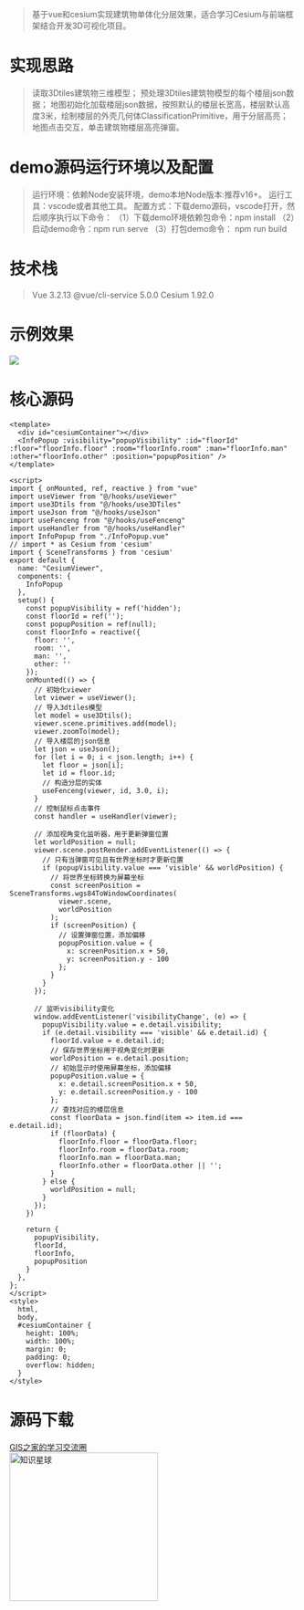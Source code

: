 > 基于vue和cesium实现建筑物单体化分层效果，适合学习Cesium与前端框架结合开发3D可视化项目。

# 实现思路
> 读取3Dtiles建筑物三维模型；
预处理3Dtiles建筑物模型的每个楼层json数据；
地图初始化加载楼层json数据，按照默认的楼层长宽高，楼层默认高度3米，绘制楼层的外壳几何体ClassificationPrimitive，用于分层高亮；
地图点击交互，单击建筑物楼层高亮弹窗。  

# demo源码运行环境以及配置
> 运行环境：依赖Node安装环境，demo本地Node版本:推荐v16+。
运行工具：vscode或者其他工具。
配置方式：下载demo源码，vscode打开，然后顺序执行以下命令：
（1）下载demo环境依赖包命令：npm install
（2）启动demo命令：npm run serve
（3）打包demo命令： npm run build

# 技术栈
> Vue 3.2.13
@vue/cli-service 5.0.0
Cesium 1.92.0

# 示例效果
![](https://gitee.com/gishome/gis-learning-circle/raw/main/%E6%95%88%E6%9E%9C%E5%9B%BE/%E5%BB%BA%E7%AD%91%E7%89%A9%E5%8D%95%E4%BD%93%E5%8C%96%E5%88%86%E5%B1%82.png)

# 核心源码
```
<template>
  <div id="cesiumContainer"></div>
  <InfoPopup :visibility="popupVisibility" :id="floorId" :floor="floorInfo.floor" :room="floorInfo.room" :man="floorInfo.man" :other="floorInfo.other" :position="popupPosition" />
</template>

<script>
import { onMounted, ref, reactive } from "vue"
import useViewer from "@/hooks/useViewer"
import use3Dtils from "@/hooks/use3DTiles"
import useJson from "@/hooks/useJson"
import useFenceng from "@/hooks/useFenceng"
import useHandler from "@/hooks/useHandler"
import InfoPopup from "./InfoPopup.vue"
// import * as Cesium from 'cesium'
import { SceneTransforms } from 'cesium'
export default {
  name: "CesiumViewer",
  components: {
    InfoPopup
  },
  setup() {
    const popupVisibility = ref('hidden');
    const floorId = ref('');
    const popupPosition = ref(null);
    const floorInfo = reactive({
      floor: '',
      room: '',
      man: '',
      other: ''
    });
    onMounted(() => {
      // 初始化viewer
      let viewer = useViewer();
      // 导入3dtiles模型
      let model = use3Dtils();
      viewer.scene.primitives.add(model);
      viewer.zoomTo(model);
      // 导入楼层的json信息
      let json = useJson();
      for (let i = 0; i < json.length; i++) {
        let floor = json[i];
        let id = floor.id;
        // 构造分层的实体
        useFenceng(viewer, id, 3.0, i);
      }
      // 控制鼠标点击事件
      const handler = useHandler(viewer);
      
      // 添加视角变化监听器，用于更新弹窗位置
      let worldPosition = null;
      viewer.scene.postRender.addEventListener(() => {
        // 只有当弹窗可见且有世界坐标时才更新位置
        if (popupVisibility.value === 'visible' && worldPosition) {
          // 将世界坐标转换为屏幕坐标
          const screenPosition = SceneTransforms.wgs84ToWindowCoordinates(
            viewer.scene,
            worldPosition
          );
          if (screenPosition) {
            // 设置弹窗位置，添加偏移
            popupPosition.value = {
              x: screenPosition.x + 50,
              y: screenPosition.y - 100
            };
          }
        }
      });
      
      // 监听visibility变化
      window.addEventListener('visibilityChange', (e) => {
        popupVisibility.value = e.detail.visibility;
        if (e.detail.visibility === 'visible' && e.detail.id) {
          floorId.value = e.detail.id;
          // 保存世界坐标用于视角变化时更新
          worldPosition = e.detail.position;
          // 初始显示时使用屏幕坐标，添加偏移
          popupPosition.value = {
            x: e.detail.screenPosition.x + 50,
            y: e.detail.screenPosition.y - 100
          };
          // 查找对应的楼层信息
          const floorData = json.find(item => item.id === e.detail.id);
          if (floorData) {
            floorInfo.floor = floorData.floor;
            floorInfo.room = floorData.room;
            floorInfo.man = floorData.man;
            floorInfo.other = floorData.other || '';
          }
        } else {
          worldPosition = null;
        }
      });
    })

    return {
      popupVisibility,
      floorId,
      floorInfo,
      popupPosition
    }
  },
};
</script>
<style>
  html,
  body,
  #cesiumContainer {
    height: 100%;
    width: 100%;
    margin: 0;
    padding: 0;
    overflow: hidden;
  }
</style>
```

# 源码下载  
[GIS之家的学习交流圈](https://t.zsxq.com/Ivg49)   
<img src="https://gitee.com/gishome/gis-learning-circle/raw/main/%E6%95%88%E6%9E%9C%E5%9B%BE/%E7%9F%A5%E8%AF%86%E6%98%9F%E7%90%83.jpg" width="260" height="auto" alt="知识星球">
